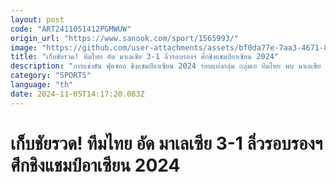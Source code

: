```yaml
---
layout: post
code: "ART2411051412PGMWUW"
origin_url: "https://www.sanook.com/sport/1565993/"
image: "https://github.com/user-attachments/assets/bf0da77e-7aa3-4671-8592-3c0eb40c3162"
title: "เก็บชัยรวด! ทีมไทย อัด มาเลเซีย 3-1 ลิ่วรอบรองฯ ศึกชิงแชมป์อาเซียน 2024"
description: "การแข่งขัน ฟุตซอล ชิงแชมป์อาเซียน 2024 รอบแบ่งกลุ่ม กลุ่มเอ ทีมไทย พบ มาเลเซีย ที่สนาม เทอร์มินอลฮอลล์ ศูนย์การค้าเทอร์มินอล 21 โคราช จังหวัดนครราชสีมา เมื่อวันที่ 5 พฤศจิกายน 2567"
category: "SPORTS"
language: "th"
date: 2024-11-05T14:17:20.083Z
---
```


# เก็บชัยรวด! ทีมไทย อัด มาเลเซีย 3-1 ลิ่วรอบรองฯ ศึกชิงแชมป์อาเซียน 2024